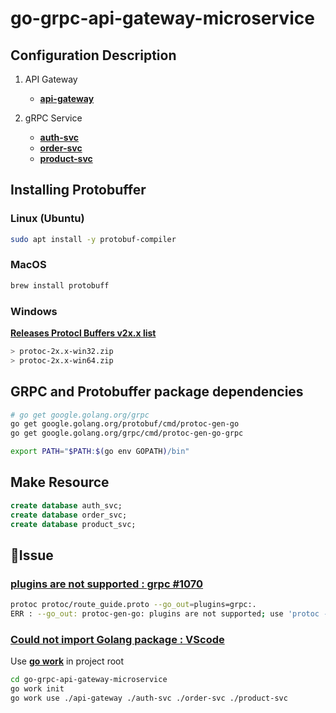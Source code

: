 # go-grpc-api-gateway-microservice

## Configuration Description

1. API Gateway
    - [**api-gateway**](https://github.com/skrevolve/go-grpc-api-gateway-microservice/tree/master/api-gateway)

2. gRPC Service
    - [**auth-svc**](https://github.com/skrevolve/go-grpc-api-gateway-microservice/tree/master/auth-svc)
    - [**order-svc**](https://github.com/skrevolve/go-grpc-api-gateway-microservice/tree/master/order-svc)
    - [**product-svc**](https://github.com/skrevolve/go-grpc-api-gateway-microservice/tree/master/product-svc)

<!-- https://grpc-ecosystem.github.io/grpc-gateway/ -->

## Installing Protobuffer

### Linux (Ubuntu)

```sh
sudo apt install -y protobuf-compiler
```

### MacOS

```sh
brew install protobuff
```

### Windows

[**Releases Protocl Buffers v2x.x list**](https://github.com/protocolbuffers/protobuf/releases)

```sh
> protoc-2x.x-win32.zip
> protoc-2x.x-win64.zip
```

## GRPC and Protobuffer package dependencies

```sh
# go get google.golang.org/grpc
go get google.golang.org/protobuf/cmd/protoc-gen-go
go get google.golang.org/grpc/cmd/protoc-gen-go-grpc

export PATH="$PATH:$(go env GOPATH)/bin"
```

## Make Resource

```sql
create database auth_svc;
create database order_svc;
create database product_svc;
```

## 🐞Issue

### [plugins are not supported : grpc #1070](https://github.com/golang/protobuf/issues/1070)

```sh
protoc protoc/route_guide.proto --go_out=plugins=grpc:.
ERR : --go_out: protoc-gen-go: plugins are not supported; use 'protoc --go-grpc_out=...' to generate gRPC
```

### [Could not import Golang package : VScode](https://stackoverflow.com/questions/58518588/vscode-could-not-import-golang-package)

Use [**go work**](https://go.dev/doc/tutorial/workspaces) in project root

```sh
cd go-grpc-api-gateway-microservice
go work init
go work use ./api-gateway ./auth-svc ./order-svc ./product-svc
```
